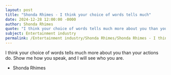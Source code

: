 ```yaml
---
layout: post
title: "Shonda Rhimes - I think your choice of words tells much"
date: 2024-12-28 12:00:00 -0000
author: Shonda Rhimes
quote: "I think your choice of words tells much more about you than your actions do. Show me how you speak, and I will see who you are."
subject: Entertainment industry
permalink: /Entertainment industry/Shonda Rhimes/Shonda Rhimes - I think your choice of words tells much
---
```


I think your choice of words tells much more about you than your actions do. Show me how you speak, and I will see who you are.

- Shonda Rhimes
